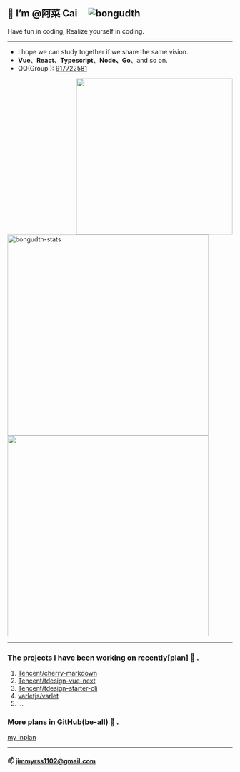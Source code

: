 
## 👋 I’m @阿菜 Cai &nbsp;&nbsp;&nbsp; <img src="https://komarev.com/ghpvc/?username=RSS1102&label=Profile%20views&color=f69673&style=flat" alt="bongudth" />
 
Have fun in coding, Realize yourself in coding.

---
* I hope we can study together if we share the same vision.
* **Vue**、**React**、**Typescript**、**Node、Go**、and so on.
* QQ(Group ): <a href="https://jq.qq.com/?_wv=1027&k=S3dfwlRT">917722581</a>

<img align="right" width="350" src="https://pic.rmb.bdstatic.com/bjh/down/99b15364feac6f5cb587e8884b4361cc.gif" />

<img width="450" src="https://github-readme-stats.vercel.app/api/top-langs?username=RSS1102&show_icons=true&locale=en&layout=compact&line_height=20&title_color=f69673" alt="bongudth-stats" />
<img width="450" src="https://github-readme-stats.vercel.app/api?username=RSS1102&show_icons=true&hide_border=false&line_height=20&title_color=f69673&icon_color=e2a7a2&show_owner=true" />

---
### The projects I have been working on recently[plan] :raising_hand: .
1. [Tencent/cherry-markdown](https://github.com/Tencent/cherry-markdown)
2. [Tencent/tdesign-vue-next](https://github.com/Tencent/tdesign-vue-next)
3. [Tencent/tdesign-starter-cli](https://github.com/Tencent/tdesign-starter-cli)
4. [varletjs/varlet](https://github.com/varletjs/varlet)
5.  ...
### More plans in GitHub(be-all) :muscle: .
   [my Inplan](https://github.com/RSS1102/Inplan)

---

#### 📫 jimmyrss1102@gmail.com

